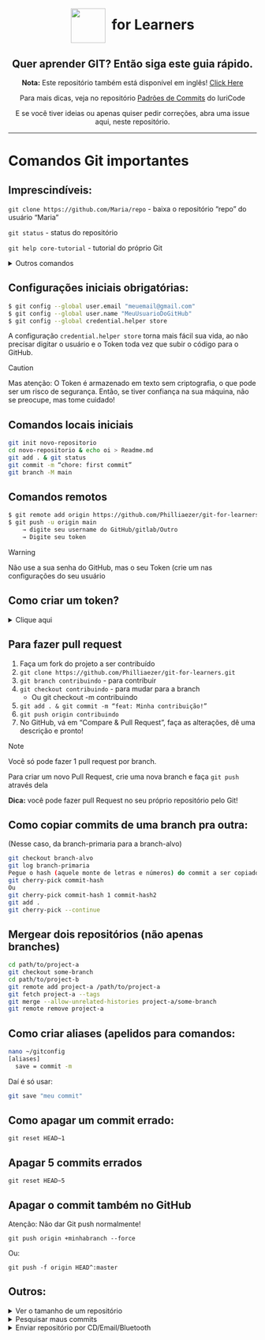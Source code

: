 <diV align="center">

#  <img src=https://git-scm.com/images/logo@2x.png height="70" align="center"> &nbsp;for Learners
## Quer aprender GIT? Então siga este guia rápido.

**Nota:** Este repositório também está disponível em inglês! [Click Here](https://github.com/Philliaezer/git-for-learners/blob/main/readme.md)

Para mais dicas, veja no repositório [Padrões de Commits](https://github.com/iuricode/padroes-de-commits) do IuriCode

E se você tiver ideias ou apenas quiser pedir correções, abra uma issue aqui, neste repositório.
</div>

---


# Comandos Git importantes
## Imprescindíveis:
`git clone https://github.com/Maria/repo` - baixa o repositório “repo” do usuário “Maria”

`git status` - status do repositório

`git help core-tutorial` - tutorial do próprio Git

<details>
<summary>Outros comandos</summary>
`git branch` - Para ver todas as branches (a branch atual está com um * no inicio do nome)

`git log` - mostra todos os commits da branch atual

`git commit --allow-empty -m 'your message'⁠` - faz commit sem alterações.

`git for-each-repo --config=repo <comando>` - roda comando git para uma lista de repositórios


</details>

## Configurações iniciais obrigatórias:
```sh
$ git config --global user.email "meuemail@gmail.com"
$ git config --global user.name "MeuUsuarioDoGitHub"
$ git config --global credential.helper store
```

A configuração `credential.helper store` torna mais fácil sua vida, ao não precisar digitar o usuário e o Token toda vez que subir o código para o GitHub.
> [!CAUTION]
> Mas atenção: O Token é armazenado em texto sem criptografia, o que pode ser um risco de segurança. Então, se tiver confiança na sua máquina, não se preocupe, mas tome cuidado!

</details>

## Comandos locais iniciais

```sh
git init novo-repositorio
cd novo-repositorio & echo oi > Readme.md
git add . & git status
git commit -m “chore: first commit”
git branch -M main
```

## Comandos remotos
```sh
$ git remote add origin https://github.com/Philliaezer/git-for-learners.git
$ git push -u origin main
    → digite seu username do GitHub/gitlab/Outro
    → Digite seu token
```
> [!WARNING]
> Não use a sua senha do GitHub, mas o seu Token (crie um nas configurações do seu usuário

## Como criar um token?
<details><summary>Clique aqui</summary>

1. Acesse github.com
e faça login.
2. Clique na sua foto de perfil (canto superior direito) → Configurações

3. Na barra lateral esquerda, role para baixo e clique em Configurações do desenvolvedor

4. Clique em Tokens de acesso pessoal e, em seguida, em Tokens (clássico).

5. Clique em Gerar novo token → Gerar novo token (clássico).

6. Preencha as informações do token:

7. Observação: dê um nome ao seu token (por exemplo, "Meu Token Git").

8. Expiração: escolha por quanto tempo será válido (por exemplo, 30 dias)

9. Escopos (permissões): Verifique, pelo menos:

    - repo → Acesso total aos seus repositórios

    - read:org → Acesso de leitura para organizações 
10. Clique em Gerar token

11. Copie o token e salve-o!


**Nota:** Você só verá esse token uma vez. Se você perdê-lo, precisará criar outro.

**Cuidado:** Nunca compartilhe seu token. Não o coloque em nenhum código público.

Para usá-lo com o Git, cole-o quando o Git solicitar sua senha durante o `git push`, `git pull`, etc.
</div>
</details>

## Para fazer pull request
1. Faça um fork do projeto a ser contribuído
2. `git clone https://github.com/Philliaezer/git-for-learners.git`
3. `git branch contribuindo` - para contribuir
4. `git checkout contribuindo` - para mudar para a branch
    - Ou git checkout -m contribuindo
5. `git add . & git commit -m “feat: Minha contribuição!”`
6. `git push origin contribuindo`
7. No GitHub, vá em “Compare & Pull Request”, faça as alterações, dê uma descrição e pronto!

> [!NOTE]
> Você só pode fazer 1 pull request por branch. 
> 
> Para criar um novo Pull Request, crie uma nova branch e faça `git push` através dela

**Dica:** você pode fazer pull Request no seu próprio repositório pelo Git!

## Como copiar commits de uma branch pra outra:
(Nesse caso, da branch-primaria para a branch-alvo)

```sh
git checkout branch-alvo
git log branch-primaria
Pegue o hash (aquele monte de letras e números) do commit a ser copiado
git cherry-pick commit-hash
Ou
git cherry-pick commit-hash 1 commit-hash2
git add .
git cherry-pick --continue
```

## Mergear dois repositórios (não apenas branches)

```sh
cd path/to/project-a
git checkout some-branch
cd path/to/project-b
git remote add project-a /path/to/project-a
git fetch project-a --tags
git merge --allow-unrelated-histories project-a/some-branch
git remote remove project-a
```

## Como criar aliases (apelidos para comandos:

```sh
nano ~/gitconfig
[aliases]
  save = commit -m
```

Daí é só usar:

```sh
git save "meu commit"
```

## Como apagar um commit errado:

`git reset HEAD~1`

## Apagar 5 commits errados

`git reset HEAD~5 `

## Apagar o commit também no GitHub
Atenção: ⁠Não dar Git push normalmente!

`git push origin +minhabranch --force`

Ou:

`git push -f origin HEAD^:master`

## Outros:

<details>
<summary>Ver o tamanho de um repositório </summary>


https://api.github.com/repos/usuario/nome-do-repositorio

Exemplo:

https://api.github.com/repos/Philliaezer/git-for-learners

>If you own the repository, you can find the exact size by opening your Account Settings → Repositories (https://github.com/settings/repositories), and the repository size is displayed next to its designation.
>
> **If you do not own the repository, you can fork it and then check the in the same place.**
</details>

<details>
<summary>Pesquisar maus commits</summary>
git-bisect - Use binary search to find the commit that introduced a bug

SYNOPSIS

`git bisect <subcommand> <options>`
</details>

<details>
<summary>Enviar repositório por CD/Email/Bluetooth</summary>

**Para empacotar:**

`git bundle create repo.bundle master` -> Empacota o respositorio em um arquivo. Util para mandar o repositório via bluetooth 

**Para desempacotar:**

`git clone repo.bundle <new directory>` -> na verdade, é esse, Desempacota o repositório de um arquivo.
</details>
